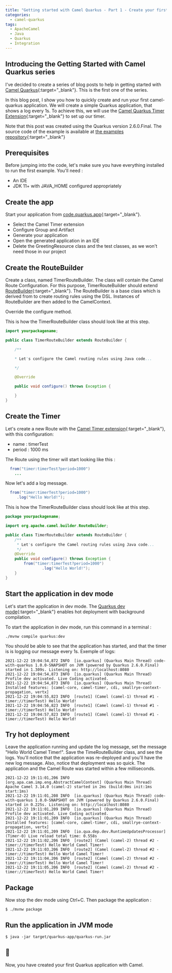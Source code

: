 ```yaml
---
title: "Getting started with Camel Quarkus - Part 1 - Create your first application"
categories:
  - camel-quarkus
tags:
  - ApacheCamel
  - Java
  - Quarkus
  - Integration
---
```


## Introducing the Getting Started with Camel Quarkus series
I've decided to create a series of blog posts to help in getting started with [Camel Quarkus](https://camel.apache.org/camel-quarkus/){:target="_blank"}. This is the first one of the series.

In this blog post, I show you how to quickly create and run your first camel-quarkus application. We will create a simple Quarkus application, that shows a log every 1s. To achieve this, we will use the [Camel Quarkus Timer Extension](https://camel.apache.org/camel-quarkus/latest/reference/extensions/timer.html){:target="_blank"} to set up our timer.

Note that this post was created using the Quarkus version 2.6.0.Final. The source code of the example is available at [the examples repository](https://github.com/zbendhiba/zinebbendhiba.com-examples/tree/main/cq-test-1){:target="_blank"} 

## Prerequisites
Before jumping into the code, let's make sure you have everything installed to run the first example. You'll need :
- An IDE 
- JDK 11+ with JAVA_HOME configured appropriately

## Create the app
Start your application from [code.quarkus.app](https://code.quarkus.io/?extension-search=camel-quarkus-timer){:target="_blank"}. 
- Select the Camel Timer extension
- Configure Group and Artifact
- Generate your application
- Open the generated application in an IDE
- Delete the GreetingResource class and the test classes, as we won't need those in our project

## Create the RouteBuilder
Create a class, named TimerRouteBuilder. The class will contain the Camel Route Configuration. For this purpose, TimerRouteBuilder should extend [RouteBuilder](https://camel.apache.org/manual/route-builder.html){:target="_blank"}. The RouteBuilder is a base class which is derived from to create routing rules using the DSL. Instances of RouteBuilder are then added to the CamelContext.

Override the configure method. 

This is how the TimerRouteBuilder class should look like at this step.

```java
import yourpackagename;

public class TimerRouteBuilder extends RouteBuilder {

	/**

	* Let's configure the Camel routing rules using Java code...

	*/

	@Override

	public void configure() throws Exception {

	}
}
```

## Create the Timer
Let's create a new Route with the [Camel Timer extension](https://camel.apache.org/camel-quarkus/latest/reference/extensions/timer.html){:target="_blank"}, with this configuration:
- name : timerTest
- period : 1000 ms

The Route using the timer will start looking like this :

```java
  from("timer:timerTest?period=1000")
    ...
```

Now let's add a log message.
```java
  from("timer:timerTest?period=1000")
     .log("Hello World!");
```

This is how the TimerRouteBuilder class should look like at this step.
```java
package yourpackagename;

import org.apache.camel.builder.RouteBuilder;

public class TimerRouteBuilder extends RouteBuilder {
    /**
     * Let's configure the Camel routing rules using Java code...
     */
    @Override
    public void configure() throws Exception {
        from("timer:timerTest?period=1000")
                .log("Hello World!");
    }
}
```

## Start the application in dev mode
Let's start the application in dev mode. The [Quarkus dev mode](https://quarkus.io/guides/getting-started#development-mode){:target="_blank"} enables hot deployment with background compilation.

To start the application in dev mode, run this command in a terminal :
```shell
./mvnw compile quarkus:dev
```

You should be able to see that the application has started, and that the timer is is logging our message every 1s. Exemple of logs:
```
2021-12-22 19:04:54,872 INFO  [io.quarkus] (Quarkus Main Thread) code-with-quarkus 1.0.0-SNAPSHOT on JVM (powered by Quarkus 2.6.0.Final) started in 1.309s. Listening on: http://localhost:8080
2021-12-22 19:04:54,873 INFO  [io.quarkus] (Quarkus Main Thread) Profile dev activated. Live Coding activated.
2021-12-22 19:04:54,873 INFO  [io.quarkus] (Quarkus Main Thread) Installed features: [camel-core, camel-timer, cdi, smallrye-context-propagation, vertx]
2021-12-22 19:04:55,823 INFO  [route1] (Camel (camel-1) thread #1 - timer://timerTest) Hello World!
2021-12-22 19:04:56,823 INFO  [route1] (Camel (camel-1) thread #1 - timer://timerTest) Hello World!
2021-12-22 19:04:57,823 INFO  [route1] (Camel (camel-1) thread #1 - timer://timerTest) Hello World!
```

## Try hot deployment
Leave the application running and update the log message, set the message "Hello World Camel Timer!". Save the TimeRouteBuilder class, and see the logs. You'll notice that the application was re-deployed and you'll have the new log message. Also, notice that deployment was so quick. The application and the Camel Route was started within a few milliseconds.

```
2021-12-22 19:11:01,206 INFO  [org.apa.cam.imp.eng.AbstractCamelContext] (Quarkus Main Thread) Apache Camel 3.14.0 (camel-2) started in 2ms (build:0ms init:1ms start:1ms)
2021-12-22 19:11:01,208 INFO  [io.quarkus] (Quarkus Main Thread) code-with-quarkus 1.0.0-SNAPSHOT on JVM (powered by Quarkus 2.6.0.Final) started in 0.225s. Listening on: http://localhost:8080
2021-12-22 19:11:01,209 INFO  [io.quarkus] (Quarkus Main Thread) Profile dev activated. Live Coding activated.
2021-12-22 19:11:01,209 INFO  [io.quarkus] (Quarkus Main Thread) Installed features: [camel-core, camel-timer, cdi, smallrye-context-propagation, vertx]
2021-12-22 19:11:01,209 INFO  [io.qua.dep.dev.RuntimeUpdatesProcessor] (Timer-0) Live reload total time: 0.558s 
2021-12-22 19:11:02,206 INFO  [route2] (Camel (camel-2) thread #2 - timer://timerTest) Hello World Camel Timer!
2021-12-22 19:11:03,206 INFO  [route2] (Camel (camel-2) thread #2 - timer://timerTest) Hello World Camel Timer!
2021-12-22 19:11:04,206 INFO  [route2] (Camel (camel-2) thread #2 - timer://timerTest) Hello World Camel Timer!
2021-12-22 19:11:05,206 INFO  [route2] (Camel (camel-2) thread #2 - timer://timerTest) Hello World Camel Timer!
```

## Package
Now stop the dev mode using Ctrl+C. Then package the application :

```shell
$ ./mvnw package
```

## Run the application in JVM mode
```shell
$ java -jar target/quarkus-app/quarkus-run.jar
```

## 👏
Now, you have created your first Quarkus application with Camel.

